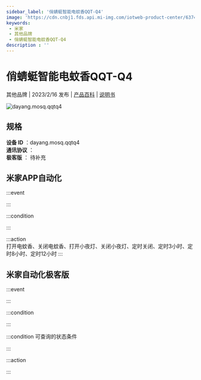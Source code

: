 ```yaml
---
sidebar_label: '俏蜻蜓智能电蚊香QQT-Q4'
image: 'https://cdn.cnbj1.fds.api.mi-img.com/iotweb-product-center/63745ffc5930b962df5128eb50a34698_1673249647134.png?GalaxyAccessKeyId=AKVGLQWBOVIRQ3XLEW&Expires=9223372036854775807&Signature=oKRst94JplnHtOWuMV3od+qCSDI='
keywords: 
 - 米家
 - 其他品牌
 - 俏蜻蜓智能电蚊香QQT-Q4
description : ''
---
```

# 俏蜻蜓智能电蚊香QQT-Q4

其他品牌 | 2023/2/16 发布 | [产品百科](https://home.mi.com/webapp/content/baike/product/index.html?model=dayang.mosq.qqtq4/) | [说明书](https://home.mi.com/views/introduction.html?model=dayang.mosq.qqtq4&region=cn)

![dayang.mosq.qqtq4](https://cdn.cnbj1.fds.api.mi-img.com/iotweb-product-center/63745ffc5930b962df5128eb50a34698_1673249647134.png?GalaxyAccessKeyId=AKVGLQWBOVIRQ3XLEW&Expires=9223372036854775807&Signature=oKRst94JplnHtOWuMV3od+qCSDI=)

## 规格  
> 
**设备 ID** ：dayang.mosq.qqtq4  
**通讯协议** ：  
**极客版**  ： 待补充 


## 米家APP自动化  

:::event  

:::

:::condition  

:::

:::action   
打开电蚊香、关闭电蚊香、打开小夜灯、关闭小夜灯、定时关闭、定时3小时、定时8小时、定时12小时
:::

## 米家自动化极客版  

:::event  

:::

:::condition  

:::

:::condition 可查询的状态条件  

:::

:::action  

:::

        
